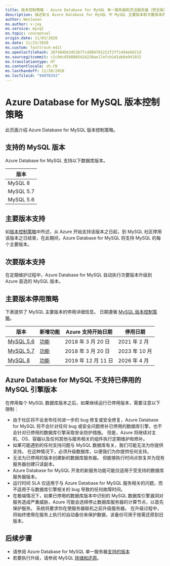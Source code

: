 ```yaml
---
title: 版本控制策略 - Azure Database for MySQL 单一服务器和灵活服务器（预览版）
description: 描述有关 Azure Database for MySQL 中 MySQL 主要版本和次要版本的策略
author: WenJason
ms.author: v-jay
ms.service: mysql
ms.topic: conceptual
origin.date: 11/03/2020
ms.date: 11/23/2020
ms.custom: fasttrack-edit
ms.openlocfilehash: 28f484bb345367fcdd09701222f2ff1494e6b21d
ms.sourcegitcommit: c2c9dc65b886542d220ae17afcb1d1ab0a941932
ms.translationtype: HT
ms.contentlocale: zh-CN
ms.lasthandoff: 11/20/2020
ms.locfileid: "94978343"
---
```

# <a name="azure-database-for-mysql-versioning-policy"></a>Azure Database for MySQL 版本控制策略

此页面介绍 Azure Database for MySQL 版本控制策略。

## <a name="supported--mysql-versions"></a>支持的 MySQL 版本

Azure Database for MySQL 支持以下数据库版本。

| 版本 |
| ----- |
| MySQL 8 |
| MySQL 5.7 |
| MySQL 5.6|


## <a name="major-version-support"></a>主要版本支持
如[版本控制策略](https://www.mysql.com/support/eol-notice.html)中所述，从 Azure 开始支持该版本之日起，到 MySQL 社区停用该版本之日结束，在此期间，Azure Database for MySQL 将支持 MySQL 的每个主要版本。

## <a name="minor-version-support"></a>次要版本支持
在定期维护过程中，Azure Database for MySQL 自动执行次要版本升级到 Azure 首选的 MySQL 版本。 

## <a name="major-version-retirement-policy"></a>主要版本停用策略
下表提供了 MySQL 主要版本的停用详细信息。 日期遵循 [MySQL 版本控制策略](https://www.mysql.com/support/eol-notice.html)。

| 版本 | 新增功能 | Azure 支持开始日期 | 停用日期|
| ----- | ----- | ------ | ----- |
| [MySQL 5.6](https://dev.mysql.com/doc/relnotes/mysql/5.6/en/)| [功能](https://dev.mysql.com/doc/relnotes/mysql/5.6/en/news-5-6-49.html)  | 2018 年 3 月 20 日 | 2021 年 2 月
| [MySQL 5.7](https://dev.mysql.com/doc/relnotes/mysql/5.7/en/) | [功能](https://dev.mysql.com/doc/relnotes/mysql/5.7/en/news-5-7-31.html) | 2018 年 3 月 20 日 | 2023 年 10 月
| [MySQL 8](https://mysqlserverteam.com/whats-new-in-mysql-8-0-generally-available/) | [功能](https://dev.mysql.com/doc/relnotes/mysql/8.0/en/news-8-0-21.html) | 2019 年 12 月 11 日 | 2026 年 4 月


## <a name="retired-mysql-engine-versions-not-supported-in-azure-database-for-mysql"></a>Azure Database for MySQL 不支持已停用的 MySQL 引擎版本

在停用每个 MySQL 数据库版本之后，如果继续运行已停用版本，需要注意以下限制：
- 由于社区将不会发布任何进一步的 bug 修复或安全修复，Azure Database for MySQL 将不会针对任何 bug 或安全问题修补已停用的数据库引擎，也不会针对已停用的数据库引擎采取安全防护措施。 但是，Azure 将继续对主机、OS、容器以及任何其他与服务相关的组件执行定期维护和修补。
- 如果可能遇到的任何支持问题与 MySQL 数据库有关，我们可能无法为你提供支持。 在这种情况下，必须升级数据库，以便我们为你提供任何支持。
- 无法为已停用的版本创建新的数据库服务器。 但能够执行时间点恢复并为现有服务器创建只读副本。
- Azure Database for MySQL 开发的新服务功能可能仅适用于受支持的数据库服务器版本。
- 运行时间 SLA 仅适用于与 Azure Database for MySQL 服务相关的问题，而不适用于与数据库引擎相关的 bug 导致的任何故障时间。  
- 在极端情况下，如果已停用的数据库版本中识别的 MySQL 数据库引擎漏洞对服务造成严重威胁，Azure 可能会选择停止数据库服务器的计算节点，以首先保护服务。 系统将要求你在使服务器联机之前升级服务器。 在升级过程中，将始终使用在服务上执行的自动备份来保护数据，该备份可用于按需还原到旧版本。 



## <a name="next-steps"></a>后续步骤
- 请参阅 Azure Database for MySQL 单一服务器[支持的版本](./concepts-supported-versions.md)
- 若要执行升级，请参阅 MySQL [转储和还原](./concepts-migrate-dump-restore.md)。

